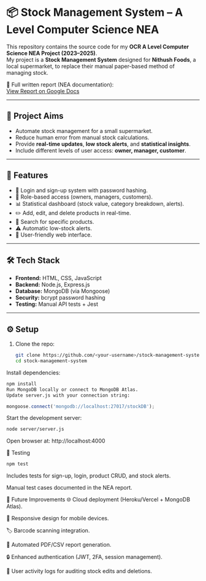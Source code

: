 # 📦 Stock Management System – A Level Computer Science NEA

This repository contains the source code for my **OCR A Level Computer Science NEA Project (2023–2025)**.  
My project is a **Stock Management System** designed for **Nithush Foods**, a local supermarket, to replace their manual paper-based method of managing stock.

📄 Full written report (NEA documentation):  
[View Report on Google Docs](https://docs.google.com/document/d/1mwzLWyiwAMgBnw9Aq8avnjKRL7aphR7WJLa0Er13ATA/edit?usp=sharing)

---

## 🎯 Project Aims

- Automate stock management for a small supermarket.
- Reduce human error from manual stock calculations.
- Provide **real-time updates**, **low stock alerts**, and **statistical insights**.
- Include different levels of user access: **owner, manager, customer**.

---

## 🚀 Features

- 🔑 Login and sign-up system with password hashing.  
- 👥 Role-based access (owners, managers, customers).  
- 📊 Statistical dashboard (stock value, category breakdown, alerts).  
- ✏️ Add, edit, and delete products in real-time.  
- 🔎 Search for specific products.  
- ⚠️ Automatic low-stock alerts.  
- 🎨 User-friendly web interface.  

---

## 🛠️ Tech Stack

- **Frontend:** HTML, CSS, JavaScript  
- **Backend:** Node.js, Express.js  
- **Database:** MongoDB (via Mongoose)  
- **Security:** bcrypt password hashing  
- **Testing:** Manual API tests + Jest  

---

## ⚙️ Setup

1. Clone the repo:
   ```bash
   git clone https://github.com/<your-username>/stock-management-system.git
   cd stock-management-system
   ```
Install dependencies:

```bash
npm install
Run MongoDB locally or connect to MongoDB Atlas.
Update server.js with your connection string:
```
```javascript
mongoose.connect('mongodb://localhost:27017/stockDB');
```

Start the development server:

```bash
node server/server.js
```
Open browser at:
http://localhost:4000

🧪 Testing
```bash
npm test
```
Includes tests for sign-up, login, product CRUD, and stock alerts.

Manual test cases documented in the NEA report.

🔮 Future Improvements
🌐 Cloud deployment (Heroku/Vercel + MongoDB Atlas).

📱 Responsive design for mobile devices.

🏷️ Barcode scanning integration.

📑 Automated PDF/CSV report generation.

🔒 Enhanced authentication (JWT, 2FA, session management).

🧾 User activity logs for auditing stock edits and deletions.


